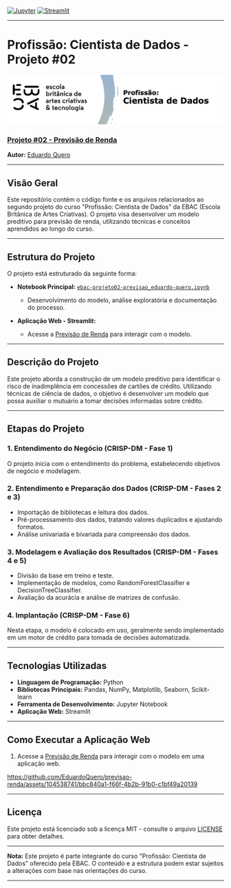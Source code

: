 [![Jupyter](https://img.shields.io/badge/Jupyter-F37626.svg?&logo=Jupyter&logoColor=white)](hhttps://github.com/EduardoQuero/previsao-renda/blob/main/ebac-projeto02-previsao_eduardo-quero.ipynb)
[![Streamlit](https://img.shields.io/badge/Streamlit-FF4B4B?logo=Streamlit&logoColor=white)](https://eduardo-quero-ebac-projeto02-previsao-renda.streamlit.app/)



---

# Profissão: Cientista de Dados - Projeto #02

![EBAC Logo](https://raw.githubusercontent.com/EduardoQuero/Profissao-Cientista-de-Dados/main/Cientista%20de%20Dados/ebac-course-utils/media/logo/ebac_logo-data_science.png)

### [**Projeto #02 - Previsão de Renda**](https://github.com/EduardoQuero/previsao-renda/blob/main/ebac-projeto02-previsao_eduardo-quero.ipynb)

**Autor:** [Eduardo Quero](https://www.linkedin.com/in/eduardo-quero/)

---

## Visão Geral

Este repositório contém o código fonte e os arquivos relacionados ao segundo projeto do curso "Profissão: Cientista de Dados" da EBAC (Escola Britânica de Artes Criativas). O projeto visa desenvolver um modelo preditivo para previsão de renda, utilizando técnicas e conceitos aprendidos ao longo do curso.

---

## Estrutura do Projeto

O projeto está estruturado da seguinte forma:

- **Notebook Principal:** [`ebac-projeto02-previsao_eduardo-quero.ipynb`](https://github.com/EduardoQuero/previsao-renda/blob/main/ebac-projeto02-previsao_eduardo-quero.ipynb)
  - Desenvolvimento do modelo, análise exploratória e documentação do processo.

- **Aplicação Web - Streamlit:**
  - Acesse a [Previsão de Renda](https://eduardo-quero-ebac-projeto02-previsao-renda.streamlit.app/) para interagir com o modelo.

---

## Descrição do Projeto

Este projeto aborda a construção de um modelo preditivo para identificar o risco de inadimplência em concessões de cartões de crédito. Utilizando técnicas de ciência de dados, o objetivo é desenvolver um modelo que possa auxiliar o mutuário a tomar decisões informadas sobre crédito.

---

## Etapas do Projeto

### 1. Entendimento do Negócio (CRISP-DM - Fase 1)

O projeto inicia com o entendimento do problema, estabelecendo objetivos de negócio e modelagem.

### 2. Entendimento e Preparação dos Dados (CRISP-DM - Fases 2 e 3)

- Importação de bibliotecas e leitura dos dados.
- Pré-processamento dos dados, tratando valores duplicados e ajustando formatos.
- Análise univariada e bivariada para compreensão dos dados.

### 3. Modelagem e Avaliação dos Resultados (CRISP-DM - Fases 4 e 5)

- Divisão da base em treino e teste.
- Implementação de modelos, como RandomForestClassifier e DecisionTreeClassifier.
- Avaliação da acurácia e análise de matrizes de confusão.

### 4. Implantação (CRISP-DM - Fase 6)

Nesta etapa, o modelo é colocado em uso, geralmente sendo implementado em um motor de crédito para tomada de decisões automatizada.

---

## Tecnologias Utilizadas

- **Linguagem de Programação:** Python
- **Bibliotecas Principais:** Pandas, NumPy, Matplotlib, Seaborn, Scikit-learn
- **Ferramenta de Desenvolvimento:** Jupyter Notebook
- **Aplicação Web:** Streamlit

---

## Como Executar a Aplicação Web

1. Acesse a [Previsão de Renda](https://previsao-renda.streamlit.app/) para interagir com o modelo em uma aplicação web.


https://github.com/EduardoQuero/previsao-renda/assets/104538741/bbc840a1-f66f-4b2b-91b0-c1bf49a20139

---

## Licença

Este projeto está licenciado sob a licença MIT - consulte o arquivo [LICENSE](LICENSE) para obter detalhes.

---

**Nota:** Este projeto é parte integrante do curso "Profissão: Cientista de Dados" oferecido pela EBAC. O conteúdo e a estrutura podem estar sujeitos a alterações com base nas orientações do curso.

---
